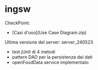 # ingsw
CheckPoint:
  -  [Casi d'uso](Use Case Diagram.zip)  

Ultima versione del server:   server_240523
  - test jUnit di 4 metodi
  - pattern DAO per la persistenza dei dati
  - openFoodData service implementato


